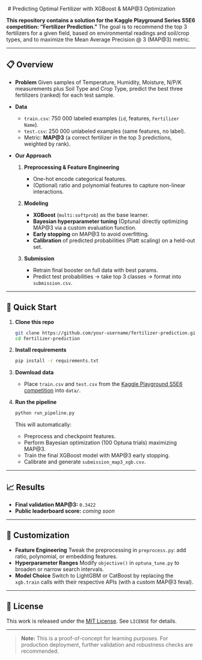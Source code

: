  # Predicting Optimal Fertilizer with XGBoost & MAP\@3 Optimization

**This repository contains a solution for the Kaggle Playground Series S5E6 competition: “Fertilizer Prediction.”**
The goal is to recommend the top 3 fertilizers for a given field, based on environmental readings and soil/crop types, and to maximize the Mean Average Precision @ 3 (MAP\@3) metric.

---

## 📋 Overview

* **Problem**
  Given samples of Temperature, Humidity, Moisture, N/P/K measurements plus Soil Type and Crop Type, predict the best three fertilizers (ranked) for each test sample.

* **Data**

  * `train.csv`: 750 000 labeled examples (`id`, features, `Fertilizer Name`).
  * `test.csv`: 250 000 unlabeled examples (same features, no label).
  * Metric: **MAP\@3** (a correct fertilizer in the top 3 predictions, weighted by rank).

* **Our Approach**

  1. **Preprocessing & Feature Engineering**

     * One-hot encode categorical features.
     * (Optional) ratio and polynomial features to capture non-linear interactions.
  2. **Modeling**

     * **XGBoost** (`multi:softprob`) as the base learner.
     * **Bayesian hyperparameter tuning** (Optuna) directly optimizing MAP\@3 via a custom evaluation function.
     * **Early stopping** on MAP\@3 to avoid overfitting.
     * **Calibration** of predicted probabilities (Platt scaling) on a held-out set.
  3. **Submission**

     * Retrain final booster on full data with best params.
     * Predict test probabilities → take top 3 classes → format into `submission.csv`.

---

## 🚀 Quick Start

1. **Clone this repo**

   ```bash
   git clone https://github.com/your-username/fertilizer-prediction.git
   cd fertilizer-prediction
   ```

2. **Install requirements**

   ```bash
   pip install -r requirements.txt
   ```

3. **Download data**

   * Place `train.csv` and `test.csv` from the [Kaggle Playground S5E6 competition](https://www.kaggle.com/competitions/playground-series-s5e6/overview) into `data/`.

4. **Run the pipeline**

   ```bash
   python run_pipeline.py
   ```

   This will automatically:

   * Preprocess and checkpoint features.
   * Perform Bayesian optimization (100 Optuna trials) maximizing MAP\@3.
   * Train the final XGBoost model with MAP\@3 early stopping.
   * Calibrate and generate `submission_map3_xgb.csv`.

---

## 📈 Results

* **Final validation MAP\@3:** `0.3422`
* **Public leaderboard score:** *coming soon*

---

## 🔧 Customization

* **Feature Engineering**
  Tweak the preprocessing in `preprocess.py`: add ratio, polynomial, or embedding features.
* **Hyperparameter Ranges**
  Modify `objective()` in `optuna_tune.py` to broaden or narrow search intervals.
* **Model Choice**
  Switch to LightGBM or CatBoost by replacing the `xgb.train` calls with their respective APIs (with a custom MAP\@3 feval).

---

## 📜 License

This work is released under the [MIT License](LICENSE). See `LICENSE` for details.

---

> **Note:** This is a proof-of-concept for learning purposes. For production deployment, further validation and robustness checks are recommended.

